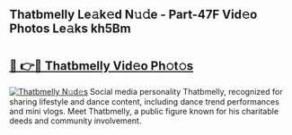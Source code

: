 ## Thatbmelly Le𝚊k𝚎d N𝚞𝚍e - Part-47F Vid𝚎o Photos Le𝚊ks kh5Bm

# <h2><a href="http://fbd0o5.evod.top/?m=Thatbmelly">🔗 👉🔴 Thatbmelly Vid𝚎o Ph𝚘t𝚘s</a></h2>

[![Thatbmelly N𝚞d𝚎s](https://i.imgur.com/8V9OHl7.gif)](http://fbd0o5.evod.top/?m=Thatbmelly)
Social media personality Thatbmelly, recognized for sharing lifestyle and dance content, including dance trend performances and mini vlogs. Meet Thatbmelly, a public figure known for his charitable deeds and community involvement. 
